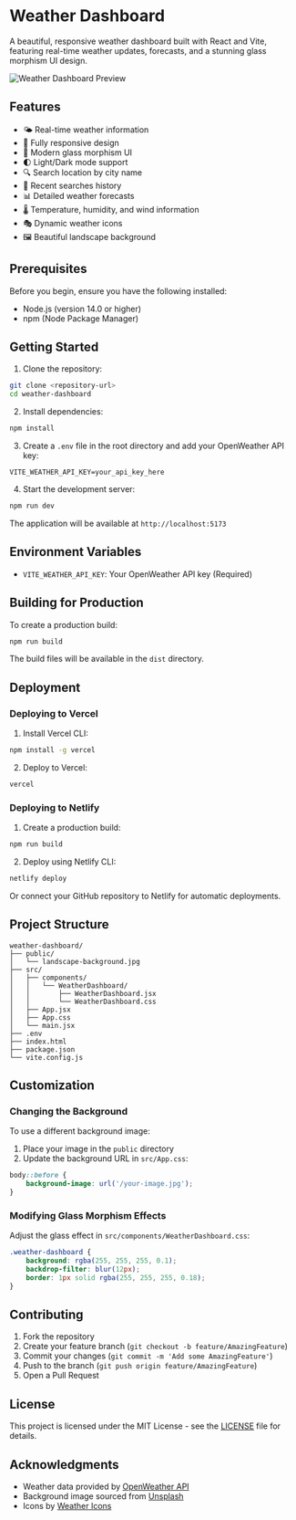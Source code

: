 # Weather Dashboard

A beautiful, responsive weather dashboard built with React and Vite, featuring real-time weather updates, forecasts, and a stunning glass morphism UI design.

![Weather Dashboard Preview](public/landscape-background.jpg)

## Features

- 🌤️ Real-time weather information
- 📱 Fully responsive design
- 🎨 Modern glass morphism UI
- 🌓 Light/Dark mode support
- 🔍 Search location by city name
- 📍 Recent searches history
- 📊 Detailed weather forecasts
- 🌡️ Temperature, humidity, and wind information
- 🎭 Dynamic weather icons
- 🖼️ Beautiful landscape background

## Prerequisites

Before you begin, ensure you have the following installed:
- Node.js (version 14.0 or higher)
- npm (Node Package Manager)

## Getting Started

1. Clone the repository:
```bash
git clone <repository-url>
cd weather-dashboard
```

2. Install dependencies:
```bash
npm install
```

3. Create a `.env` file in the root directory and add your OpenWeather API key:
```env
VITE_WEATHER_API_KEY=your_api_key_here
```

4. Start the development server:
```bash
npm run dev
```

The application will be available at `http://localhost:5173`

## Environment Variables

- `VITE_WEATHER_API_KEY`: Your OpenWeather API key (Required)

## Building for Production

To create a production build:

```bash
npm run build
```

The build files will be available in the `dist` directory.

## Deployment

### Deploying to Vercel

1. Install Vercel CLI:
```bash
npm install -g vercel
```

2. Deploy to Vercel:
```bash
vercel
```

### Deploying to Netlify

1. Create a production build:
```bash
npm run build
```

2. Deploy using Netlify CLI:
```bash
netlify deploy
```

Or connect your GitHub repository to Netlify for automatic deployments.

## Project Structure

```
weather-dashboard/
├── public/
│   └── landscape-background.jpg
├── src/
│   ├── components/
│   │   └── WeatherDashboard/
│   │       ├── WeatherDashboard.jsx
│   │       └── WeatherDashboard.css
│   ├── App.jsx
│   ├── App.css
│   └── main.jsx
├── .env
├── index.html
├── package.json
└── vite.config.js
```

## Customization

### Changing the Background

To use a different background image:
1. Place your image in the `public` directory
2. Update the background URL in `src/App.css`:
```css
body::before {
    background-image: url('/your-image.jpg');
}
```

### Modifying Glass Morphism Effects

Adjust the glass effect in `src/components/WeatherDashboard.css`:
```css
.weather-dashboard {
    background: rgba(255, 255, 255, 0.1);
    backdrop-filter: blur(12px);
    border: 1px solid rgba(255, 255, 255, 0.18);
}
```

## Contributing

1. Fork the repository
2. Create your feature branch (`git checkout -b feature/AmazingFeature`)
3. Commit your changes (`git commit -m 'Add some AmazingFeature'`)
4. Push to the branch (`git push origin feature/AmazingFeature`)
5. Open a Pull Request

## License

This project is licensed under the MIT License - see the [LICENSE](LICENSE) file for details.

## Acknowledgments

- Weather data provided by [OpenWeather API](https://openweathermap.org/api)
- Background image sourced from [Unsplash](https://unsplash.com)
- Icons by [Weather Icons](https://erikflowers.github.io/weather-icons/)
